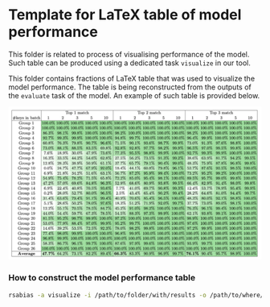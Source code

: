 # Template for LaTeX table of model performance

This folder is related to process of visualising performance of the model. Such table can be produced using a dedicated task `visualize` in our tool.

This folder contains fractions of LaTeX table that was used to visualize the model performance. The table is being reconstructed from the outputs of the `evaluate` task of the model. An example of such table is provided below. 

![table_example](table_example.png)

### How to construct the model performance table

```bash
rsabias -a visualize -i /path/to/folder/with/results -o /path/to/where/you/want/the/table/stored
```
